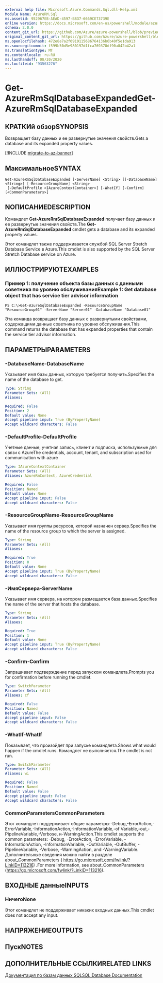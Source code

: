 ```yaml
---
external help file: Microsoft.Azure.Commands.Sql.dll-Help.xml
Module Name: AzureRM.Sql
ms.assetid: 952967EB-AEAD-4597-B837-6669CE73739E
online version: https://docs.microsoft.com/en-us/powershell/module/azurerm.sql/get-azurermsqldatabaseexpanded
schema: 2.0.0
content_git_url: https://github.com/Azure/azure-powershell/blob/preview/src/ResourceManager/Sql/Commands.Sql/help/Get-AzureRmSqlDatabaseExpanded.md
original_content_git_url: https://github.com/Azure/azure-powershell/blob/preview/src/ResourceManager/Sql/Commands.Sql/help/Get-AzureRmSqlDatabaseExpanded.md
ms.openlocfilehash: 472e8e7a2f0919115686764136b6b40f5e1da913
ms.sourcegitcommit: f599b50d5e980197d1fca769378df90a842b42a1
ms.translationtype: MT
ms.contentlocale: ru-RU
ms.lasthandoff: 08/20/2020
ms.locfileid: "93563276"
---
```

# <span data-ttu-id="d2808-101">Get-AzureRmSqlDatabaseExpanded</span><span class="sxs-lookup"><span data-stu-id="d2808-101">Get-AzureRmSqlDatabaseExpanded</span></span>

## <span data-ttu-id="d2808-102">КРАТКИй обзор</span><span class="sxs-lookup"><span data-stu-id="d2808-102">SYNOPSIS</span></span>
<span data-ttu-id="d2808-103">Возвращает базу данных и ее развернутые значения свойств.</span><span class="sxs-lookup"><span data-stu-id="d2808-103">Gets a database and its expanded property values.</span></span>

[!INCLUDE [migrate-to-az-banner](../../includes/migrate-to-az-banner.md)]

## <span data-ttu-id="d2808-104">Максимальное</span><span class="sxs-lookup"><span data-stu-id="d2808-104">SYNTAX</span></span>

```
Get-AzureRmSqlDatabaseExpanded [-ServerName] <String> [[-DatabaseName] <String>] [-ResourceGroupName] <String>
 [-DefaultProfile <IAzureContextContainer>] [-WhatIf] [-Confirm] [<CommonParameters>]
```

## <span data-ttu-id="d2808-105">NОПИСАНИЕ</span><span class="sxs-lookup"><span data-stu-id="d2808-105">DESCRIPTION</span></span>
<span data-ttu-id="d2808-106">Командлет **Get-AzureRmSqlDatabaseExpanded** получает базу данных и ее развернутые значения свойств.</span><span class="sxs-lookup"><span data-stu-id="d2808-106">The **Get-AzureRmSqlDatabaseExpanded** cmdlet gets a database and its expanded property values.</span></span>

<span data-ttu-id="d2808-107">Этот командлет также поддерживается службой SQL Server Stretch Database Service в Azure.</span><span class="sxs-lookup"><span data-stu-id="d2808-107">This cmdlet is also supported by the SQL Server Stretch Database service on Azure.</span></span>

## <span data-ttu-id="d2808-108">ИЛЛЮСТРИРУЮТ</span><span class="sxs-lookup"><span data-stu-id="d2808-108">EXAMPLES</span></span>

### <span data-ttu-id="d2808-109">Пример 1: получение объекта базы данных с данными советника по уровню обслуживания</span><span class="sxs-lookup"><span data-stu-id="d2808-109">Example 1: Get database object that has service tier advisor information</span></span>
```
PS C:\>Get-AzureSqlDatabaseExpanded -ResourceGroupName "ResourceGroup01" -ServerName "Server01" -DatabaseName "Database01"
```

<span data-ttu-id="d2808-110">Эта команда возвращает базу данных с развернутыми свойствами, содержащими данные советника по уровню обслуживания.</span><span class="sxs-lookup"><span data-stu-id="d2808-110">This command returns the database that has expanded properties that contain the service tier advisor information.</span></span>

## <span data-ttu-id="d2808-111">ПАРАМЕТРЫ</span><span class="sxs-lookup"><span data-stu-id="d2808-111">PARAMETERS</span></span>

### <span data-ttu-id="d2808-112">-DatabaseName</span><span class="sxs-lookup"><span data-stu-id="d2808-112">-DatabaseName</span></span>
<span data-ttu-id="d2808-113">Указывает имя базы данных, которую требуется получить.</span><span class="sxs-lookup"><span data-stu-id="d2808-113">Specifies the name of the database to get.</span></span>

```yaml
Type: String
Parameter Sets: (All)
Aliases:

Required: False
Position: 2
Default value: None
Accept pipeline input: True (ByPropertyName)
Accept wildcard characters: False
```

### <span data-ttu-id="d2808-114">-DefaultProfile</span><span class="sxs-lookup"><span data-stu-id="d2808-114">-DefaultProfile</span></span>
<span data-ttu-id="d2808-115">Учетные данные, учетная запись, клиент и подписка, используемые для связи с Azure</span><span class="sxs-lookup"><span data-stu-id="d2808-115">The credentials, account, tenant, and subscription used for communication with azure</span></span>

```yaml
Type: IAzureContextContainer
Parameter Sets: (All)
Aliases: AzureRmContext, AzureCredential

Required: False
Position: Named
Default value: None
Accept pipeline input: False
Accept wildcard characters: False
```

### <span data-ttu-id="d2808-116">-ResourceGroupName</span><span class="sxs-lookup"><span data-stu-id="d2808-116">-ResourceGroupName</span></span>
<span data-ttu-id="d2808-117">Указывает имя группы ресурсов, которой назначен сервер.</span><span class="sxs-lookup"><span data-stu-id="d2808-117">Specifies the name of the resource group to which the server is assigned.</span></span>

```yaml
Type: String
Parameter Sets: (All)
Aliases:

Required: True
Position: 0
Default value: None
Accept pipeline input: True (ByPropertyName)
Accept wildcard characters: False
```

### <span data-ttu-id="d2808-118">-ИмяСервера</span><span class="sxs-lookup"><span data-stu-id="d2808-118">-ServerName</span></span>
<span data-ttu-id="d2808-119">Указывает имя сервера, на котором размещается база данных.</span><span class="sxs-lookup"><span data-stu-id="d2808-119">Specifies the name of the server that hosts the database.</span></span>

```yaml
Type: String
Parameter Sets: (All)
Aliases:

Required: True
Position: 1
Default value: None
Accept pipeline input: True (ByPropertyName)
Accept wildcard characters: False
```

### <span data-ttu-id="d2808-120">-Confirm</span><span class="sxs-lookup"><span data-stu-id="d2808-120">-Confirm</span></span>
<span data-ttu-id="d2808-121">Запрашивает подтверждение перед запуском командлета.</span><span class="sxs-lookup"><span data-stu-id="d2808-121">Prompts you for confirmation before running the cmdlet.</span></span>

```yaml
Type: SwitchParameter
Parameter Sets: (All)
Aliases: cf

Required: False
Position: Named
Default value: False
Accept pipeline input: False
Accept wildcard characters: False
```

### <span data-ttu-id="d2808-122">-WhatIf</span><span class="sxs-lookup"><span data-stu-id="d2808-122">-WhatIf</span></span>
<span data-ttu-id="d2808-123">Показывает, что произойдет при запуске командлета.</span><span class="sxs-lookup"><span data-stu-id="d2808-123">Shows what would happen if the cmdlet runs.</span></span>
<span data-ttu-id="d2808-124">Командлет не выполняется.</span><span class="sxs-lookup"><span data-stu-id="d2808-124">The cmdlet is not run.</span></span>

```yaml
Type: SwitchParameter
Parameter Sets: (All)
Aliases: wi

Required: False
Position: Named
Default value: False
Accept pipeline input: False
Accept wildcard characters: False
```

### <span data-ttu-id="d2808-125">CommonParameters</span><span class="sxs-lookup"><span data-stu-id="d2808-125">CommonParameters</span></span>
<span data-ttu-id="d2808-126">Этот командлет поддерживает общие параметры:-Debug,-ErrorAction,-ErrorVariable,-InformationAction,-InformationVariable,-of Variable,-out,-PipelineVariable,-Verbose, и-WarningAction.</span><span class="sxs-lookup"><span data-stu-id="d2808-126">This cmdlet supports the common parameters: -Debug, -ErrorAction, -ErrorVariable, -InformationAction, -InformationVariable, -OutVariable, -OutBuffer, -PipelineVariable, -Verbose, -WarningAction, and -WarningVariable.</span></span> <span data-ttu-id="d2808-127">Дополнительные сведения можно найти в разделе about_CommonParameters ( https://go.microsoft.com/fwlink/?LinkID=113216) .</span><span class="sxs-lookup"><span data-stu-id="d2808-127">For more information, see about_CommonParameters (https://go.microsoft.com/fwlink/?LinkID=113216).</span></span>

## <span data-ttu-id="d2808-128">ВХОДНЫЕ данные</span><span class="sxs-lookup"><span data-stu-id="d2808-128">INPUTS</span></span>

### <span data-ttu-id="d2808-129">Ничего</span><span class="sxs-lookup"><span data-stu-id="d2808-129">None</span></span>
<span data-ttu-id="d2808-130">Этот командлет не поддерживает никаких входных данных.</span><span class="sxs-lookup"><span data-stu-id="d2808-130">This cmdlet does not accept any input.</span></span>

## <span data-ttu-id="d2808-131">НАПРЯЖЕНИЕ</span><span class="sxs-lookup"><span data-stu-id="d2808-131">OUTPUTS</span></span>

## <span data-ttu-id="d2808-132">Пуск</span><span class="sxs-lookup"><span data-stu-id="d2808-132">NOTES</span></span>

## <span data-ttu-id="d2808-133">ДОПОЛНИТЕЛЬНЫЕ ССЫЛКИ</span><span class="sxs-lookup"><span data-stu-id="d2808-133">RELATED LINKS</span></span>

[<span data-ttu-id="d2808-134">Документация по базам данных SQL</span><span class="sxs-lookup"><span data-stu-id="d2808-134">SQL Database Documentation</span></span>](https://docs.microsoft.com/azure/sql-database/)

